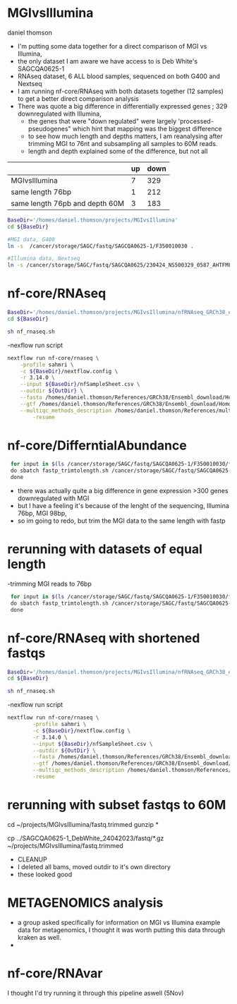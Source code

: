 # MGIvsIllumina
daniel thomson

- I'm putting some data together for a direct comparison of MGI vs Illumina,
- the only dataset I am aware we have access to is Deb White's SAGCQA0625-1
- RNAseq dataset, 6 ALL blood samples, sequenced on both G400 and Nextseq
- I am running nf-core/RNAseq with both datasets together (12 samples) to get a better direct comparison analysis
- There was quote a big difference in differentially expressed genes ; 329 downregulated with Illumina, 
	- the genes that were "down regulated" were largely 'processed-pseudogenes" which hint that mapping was the biggest difference
	- to see how much length and depths matters, I am reanalysing after trimming MGI to 76nt and subsampling all samples to 60M reads.
	- length and depth explained some of the difference, but not all 

|                                | up | down |
| ------------------------------ | -- | ---- |
| MGIvsIllumina                  | 7  | 329  |
| same length 76bp               | 1  | 212  |
| same length 76pb and depth 60M | 3  | 183  |

```bash
BaseDir='/homes/daniel.thomson/projects/MGIvsIllumina'
cd ${BaseDir}

#MGI data, G400
ln -s  /cancer/storage/SAGC/fastq/SAGCQA0625-1/F350010030 .

#Illumina data, Nextseq
ln -s /cancer/storage/SAGC/fastq/SAGCQA0625/230424_NS500329_0587_AHTFMFBGXN/SAGCQA0625-1_DebWhite_24042023/ .

```
# nf-core/RNAseq

```bash
BaseDir='/homes/daniel.thomson/projects/MGIvsIllumina/nfRNAseq_GRCh38_ensembl'
cd ${BaseDir}

sh nf_rnaseq.sh 
```
-nexflow run script
```bash
nextflow run nf-core/rnaseq \
	-profile sahmri \
	-c ${BaseDir}/nextflow.config \
	-r 3.14.0 \
	--input ${BaseDir}/nfSampleSheet.csv \
	--outdir ${OutDir} \
	--fasta /homes/daniel.thomson/References/GRCh38/Ensembl_download/Homo_sapiens.GRCh38.dna_sm.primary_assembly.fa \
	--gtf /homes/daniel.thomson/References/GRCh38/Ensembl_download/Homo_sapiens.GRCh38.111.gtf \
	--multiqc_methods_description /homes/daniel.thomson/References/multiqc_config_logo.yml \
        -resume

```
# nf-core/DifferntialAbundance



```bash
 for input in $(ls /cancer/storage/SAGC/fastq/SAGCQA0625-1/F350010030/fastq/*R1_001.fastq.gz | awk -F "/" '{print $NF}' ) \
 do sbatch fastp_trimtolength.sh /cancer/storage/SAGC/fastq/SAGCQA0625-1/F350010030/fastq/$input /cancer/storage/SAGC/fastq/SAGCQA0625-1/F350010030/fastq/${input/R1/R2} \
 done
```
- there was actually quite a big difference in gene expression >300 genes downregulated with MGI
- but I have a feeling it's because of the lenght of the sequencing, Illumina 76bp, MGI 98bp,
- so im going to redo, but trim the MGI data to the same length with fastp

# rerunning with datasets of equal length
-trimming MGI reads to 76bp

```bash
 for input in $(ls /cancer/storage/SAGC/fastq/SAGCQA0625-1/F350010030/fastq/*R1_001.fastq.gz | awk -F "/" '{print $NF}' ) \
 do sbatch fastp_trimtolength.sh /cancer/storage/SAGC/fastq/SAGCQA0625-1/F350010030/fastq/$input /cancer/storage/SAGC/fastq/SAGCQA0625-1/F350010030/fastq/${input/R1/R2} \
 done
```

# nf-core/RNAseq with shortened fastqs

```bash
BaseDir='/homes/daniel.thomson/projects/MGIvsIllumina/nfRNAseq_GRCh38_ensembl_trimmed'
cd ${BaseDir}

sh nf_rnaseq.sh
```
-nexflow run script
```bash
nextflow run nf-core/rnaseq \
        -profile sahmri \
        -c ${BaseDir}/nextflow.config \
        -r 3.14.0 \
        --input ${BaseDir}/nfSampleSheet.csv \
        --outdir ${OutDir} \
        --fasta /homes/daniel.thomson/References/GRCh38/Ensembl_download/Homo_sapiens.GRCh38.dna_sm.primary_assembly.fa \
        --gtf /homes/daniel.thomson/References/GRCh38/Ensembl_download/Homo_sapiens.GRCh38.111.gtf \
        --multiqc_methods_description /homes/daniel.thomson/References/multiqc_config_logo.yml \
        -resume

```
# rerunning with subset fastqs to 60M
cd ~/projects/MGIvsIllumina/fastq.trimmed
gunzip *

cp ../SAGCQA0625-1_DebWhite_24042023/fastq/*.gz ~/projects/MGIvsIllumina/fastq.trimmed


- CLEANUP
- I deleted all bams, moved outdir to it's own directory
- these looked good

# METAGENOMICS analysis
- a group asked specifically for information on MGI vs Illumina example data for metagenomics, I thought it was worth putting this data through kraken as well.
-

# nf-core/RNAvar
I thought I'd try running it through this pipeline aswell (5Nov)
